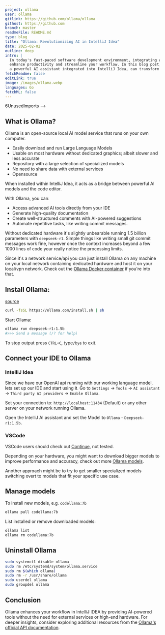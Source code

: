 ```yaml
---
project: ollama
user: ollama
gitlink: https://github.com/ollama/ollama
githost: https://github.com
branch: master
readmeFile: README.md
type: blog
title: "Ollama: Revolutionizing AI in IntelliJ Idea"
date: 2025-02-02
outline: deep
intro: |
  In today's fast-paced software development environment, integrating advanced AI tools like Ollama can significantly 
  enhance productivity and streamline your workflow. In this blog post, we'll explore how Ollama, 
  a powerful AI assistant integrated into IntelliJ Idea, can transform your coding experience.
fetchReadme: false
editLink: true
image: /images/ollama.webp
languages: Go
fetchML: false
---
```


<!--suppress CheckEmptyScriptTag, HtmlUnknownAttribute, ES6UnusedImports -->6UnusedImports -->
<script setup>
 import ArticleItem from '/components/ArticleItem.vue';
 import ArticleFooter from '/components/ArticleFooter.vue';
</script>
<ArticleItem :frontmatter="$frontmatter"/>

## What is Ollama?

Ollama is an open-source local AI model service that runs on your own computer.

- Easily download and run Large Language Models
- Usable on most hardware without dedicated graphics; albeit slower and less accurate
- Repository with a large selection of specialized models
- No need to share data with external services
- Opensource

When installed within IntelliJ Idea, it acts as a bridge between powerful AI models and the code editor.

With Ollama, you can:

- Access advanced AI tools directly from your IDE
- Generate high-quality documentation
- Create well-structured comments with AI-powered suggestions
- Automate repetitive tasks, like writing commit messages.

Without dedicated hardware it's slightly unbearable running 1.5 billion parameters with `deepseek-r1`.
Simple things like writing small git commit messages work fine, however once the context increases beyond a few 1000
lines
of code your really notice the processing limits.

Since it's a network service/api you can just install Ollama on any machine on your local network containing dedicated
hardware and host it on your local/vpn network. Check out
the [Ollama Docker container](https://hub.docker.com/r/ollama/ollama) if you're into that.

## Install Ollama:

[source](https://ollama.com/)

```bash
curl -fsSL https://ollama.com/install.sh | sh
```

Start Ollama:

```bash
ollama run deepseek-r1:1.5b
#>>> Send a message (/? for help)
```

To stop output press `CTRL+C`, type`/bye` to exit.

## Connect your IDE to Ollama

### IntelliJ Idea

Since we have our OpenAI api running with our working language model, lets set up our IDE and start using it.
Go to `Settings` → `Tools` → `AI assistant` → `Third party AI providers` → `Enable Ollama`.

Set your connection to: `http://localhost:11434`  (Default) or any other server on your network running Ollama.

Open the IntelliJ AI assistant and set the Model to `Ollama` - `Deepseek-r1:1.5b`.

### VSCode

VSCode users should check out [Continue](https://ollama.com/blog/continue-code-assistant), not tested.

Depending on your hardware, you might want to download bigger models to improve performance and accuracy,
check out more [Ollama models](https://ollama.com/search).

Another approach might be to try to get smaller specialized models switching overt to models that fit your specific use
case.

## Manage models

To install new models, e.g. `codellama:7b`

```bash
ollama pull codellama:7b
```

List installed or remove downloaded models:

```bash
ollama list
ollama rm codellama:7b
```

## Uninstall Ollama

```bash
sudo systemctl disable ollama
sudo rm /etc/systemd/system/ollama.service
sudo rm $(which ollama)
sudo rm -r /usr/share/ollama 
sudo userdel ollama 
sudo groupdel ollama
```

## Conclusion

Ollama enhances your workflow in IntelliJ IDEA by providing AI-powered tools without the need for external services or
high-end hardware. For deeper insights, consider exploring additional resources
from the [Ollama's official API documentation](https://github.com/ollama/ollama/blob/main/docs/api.md).
